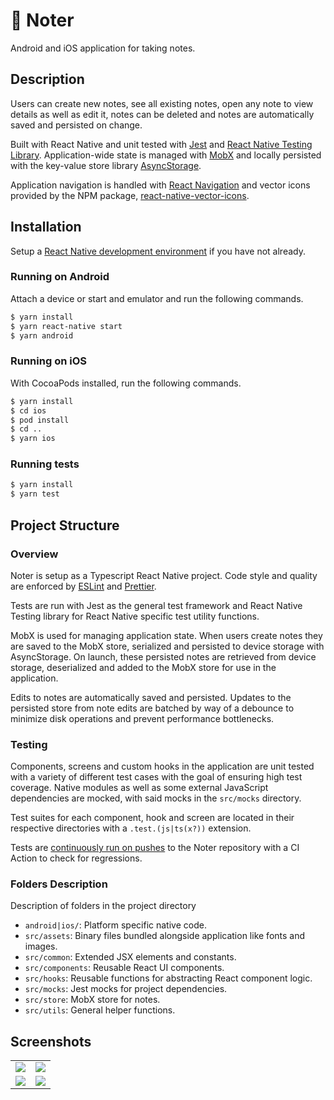 # 📝 Noter

Android and iOS application for taking notes.

## Description

Users can create new notes, see all existing notes, open any note to view details as well as edit it, notes can be deleted and notes are automatically saved and persisted on change.

Built with React Native and unit tested with [Jest](https://jestjs.io) and [React Native Testing Library](https://callstack.github.io/react-native-testing-library/). Application-wide state is managed with [MobX](https://mobx.js.org) and locally persisted with the key-value store library [AsyncStorage](https://react-native-async-storage.github.io/async-storage/).

Application navigation is handled with [React Navigation](https://reactnavigation.org/) and vector icons provided by the NPM package, [react-native-vector-icons](https://www.npmjs.com/package/react-native-vector-icons).

## Installation

Setup a [React Native development environment](https://reactnative.dev/docs/environment-setup) if you have not already.

### Running on Android

Attach a device or start and emulator and run the following commands.

```sh
$ yarn install
$ yarn react-native start
$ yarn android
```

### Running on iOS

With CocoaPods installed, run the following commands.

```sh
$ yarn install
$ cd ios
$ pod install
$ cd ..
$ yarn ios
```

### Running tests

```sh
$ yarn install
$ yarn test
```

## Project Structure

### Overview

Noter is setup as a Typescript React Native project. Code style and quality are enforced by [ESLint](https://eslint.org/) and [Prettier](https://prettier.io).

Tests are run with Jest as the general test framework and React Native Testing library for React Native specific test utility functions.

MobX is used for managing application state. When users create notes they are saved to the MobX store, serialized and persisted to device storage with AsyncStorage. On launch, these persisted notes are retrieved from device storage, deserialized and added to the MobX store for use in the application.

Edits to notes are automatically saved and persisted. Updates to the persisted store from note edits are batched by way of a debounce to minimize disk operations and prevent performance bottlenecks.

### Testing

Components, screens and custom hooks in the application are unit tested with a variety of different test cases with the goal of ensuring high test coverage. Native modules as well as some external JavaScript dependencies are mocked, with said mocks in the `src/mocks` directory.

Test suites for each component, hook and screen are located in their respective directories with a `.test.(js|ts(x?))` extension.

Tests are [continuously run on pushes](https://github.com/a11rew/noter/actions/workflows/tests.yml) to the Noter repository with a CI Action to check for regressions.

### Folders Description

Description of folders in the project directory

- `android|ios/`: Platform specific native code.
- `src/assets`: Binary files bundled alongside application like fonts and images.
- `src/common`: Extended JSX elements and constants.
- `src/components`: Reusable React UI components.
- `src/hooks`: Reusable functions for abstracting React component logic.
- `src/mocks`: Jest mocks for project dependencies.
- `src/store`: MobX store for notes.
- `src/utils`: General helper functions.

## Screenshots

<table>
  <tr>
    <td>
      <img src="https://user-images.githubusercontent.com/87580113/150241023-4a25e58d-ceb5-4974-abc9-f67f76c2ec95.png" />
    </td>
    <td>
      <img src="https://user-images.githubusercontent.com/87580113/150241186-a3867820-dd66-4c5c-b89c-d65641616ec8.png" />
    </td>
  </tr>
  <tr>
    <td>
      <img src="https://user-images.githubusercontent.com/87580113/150241206-dbf370f5-4b43-4eed-afb0-b93756e48703.png" />
    </td>
    <td>
      <img src="https://user-images.githubusercontent.com/87580113/150241274-c33e0db3-34ed-4d06-b43e-20460a1bc515.png" />
    </td>
  </tr>
  
</table>
